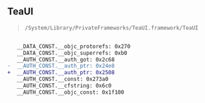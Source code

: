 ## TeaUI

> `/System/Library/PrivateFrameworks/TeaUI.framework/TeaUI`

```diff

   __DATA_CONST.__objc_protorefs: 0x270
   __DATA_CONST.__objc_superrefs: 0xb0
   __AUTH_CONST.__auth_got: 0x2c68
-  __AUTH_CONST.__auth_ptr: 0x24e8
+  __AUTH_CONST.__auth_ptr: 0x2508
   __AUTH_CONST.__const: 0x273a0
   __AUTH_CONST.__cfstring: 0x6c0
   __AUTH_CONST.__objc_const: 0x1f100

```
